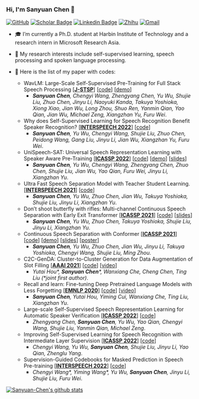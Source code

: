 ### Hi, I'm Sanyuan Chen 👋

[![GitHub](https://img.shields.io/badge/GitHub-gray?style=flat-square&logo=github&logoColor=white)](https://github.com/Sanyuan-Chen)
[![Scholar Badge](https://img.shields.io/badge/Google-%230288D1?style=flat-square&logo=googlescholar&logoColor=white&link=https://scholar.google.com/citations?user=XrZRIy0AAAAJ)](https://scholar.google.com/citations?user=XrZRIy0AAAAJ)
[![Linkedin Badge](https://img.shields.io/badge/Linkedin-blue?style=flat-square&logo=Linkedin&logoColor=white&link=https://www.linkedin.com/in/sanyuan-chen-08a495167/)](https://www.linkedin.com/in/sanyuan-chen-08a495167/)
[![Zhihu](https://img.shields.io/badge/Zhihu-%230288D1?style=flat-square&logo=zhihu&logoColor=white)](https://www.zhihu.com/people/mypleasure)
[![Gmail](https://img.shields.io/badge/Email-8B89CC?style=flat-square&logo=microsoftoutlook&logoColor=white)](mailto:t-schen@microsoft.com)


- 🎓 I’m currently a Ph.D. student at Harbin Institute of Technology and a research intern in Microsoft Research Asia.
- 🌱 My research interests include self-supervised learning, speech processing and spoken language processing. 
- 📄 Here is the list of my paper with codes:

   - WavLM: Large-Scale Self-Supervised Pre-Training for Full Stack Speech Processing [[**J-STSP**](https://ieeexplore.ieee.org/document/9814838)] [[code](https://aka.ms/wavlm)] [[demo](https://huggingface.co/spaces/microsoft/wavlm-speaker-verification)] 
      - _**Sanyuan Chen**, Chengyi Wang, Zhengyang Chen, Yu Wu, Shujie Liu, Zhuo Chen, Jinyu Li, Naoyuki Kanda, Takuya Yoshioka, Xiong Xiao, Jian Wu, Long Zhou, Shuo Ren, Yanmin Qian, Yao Qian, Jian Wu, Michael Zeng, Xiangzhan Yu, Furu Wei_. 
   - Why does Self-Supervised Learning for Speech Recognition Benefit Speaker Recognition? [[**INTERSPEECH 2022**](https://arxiv.org/pdf/2204.12765)] [[code](https://github.com/microsoft/UniSpeech)] 
      - _**Sanyuan Chen**, Yu Wu, Chengyi Wang, Shujie Liu, Zhuo Chen, Peidong Wang, Gang Liu, Jinyu Li, Jian Wu, Xiangzhan Yu, Furu Wei_. 
   - UniSpeech-SAT: Universal Speech Representation Learning with Speaker Aware Pre-Training [[**ICASSP 2022**](https://arxiv.org/abs/2110.05752)] [[code](https://github.com/microsoft/UniSpeech)] [[demo](https://huggingface.co/spaces/microsoft/unispeech-speaker-verification)] [[slides](https://sigport.org/documents/unispeech-sat-universal-speech-representation-learning-speaker-aware-pre-training-0)] 
      - _**Sanyuan Chen**, Yu Wu, Chengyi Wang, Zhengyang Chen, Zhuo Chen, Shujie Liu, Jian Wu, Yao Qian, Furu Wei, Jinyu Li, Xiangzhan Yu_. 
   - Ultra Fast Speech Separation Model with Teacher Student Learning. [[**INTERSPEECH 2021**](https://www.isca-speech.org/archive/pdfs/interspeech_2021/chen21l_interspeech.pdf)] [[code](https://github.com/Sanyuan-Chen/CSS_with_TSTransformer)] 
      - _**Sanyuan Chen**, Yu Wu, Zhuo Chen, Jian Wu, Takuya Yoshioka, Shujie Liu, Jinyu Li, Xiangzhan Yu_. 
   - Don’t shoot butterfly with rifles: Multi-channel Continuous Speech Separation with Early Exit Transformer [[**ICASSP 2021**](https://ieeexplore.ieee.org/document/9413933)] [[code](https://github.com/Sanyuan-Chen/CSS_with_EETransformer)] [[slides](https://sigport.org/documents/dont-shoot-butterfly-rifles-multi-channel-continuous-speech-separation-early-exit)] 
      - _**Sanyuan Chen**, Yu Wu, Zhuo Chen, Takuya Yoshioka, Shujie Liu, Jinyu Li, Xiangzhan Yu_. 
   - Continuous Speech Separation with Conformer [[**ICASSP 2021**](https://ieeexplore.ieee.org/document/9413423)] [[code](https://github.com/Sanyuan-Chen/CSS_with_Conformer)] [[demo](https://www.youtube.com/watch?v=WRfPBnWc2qQ&t=3s)] [[slides](https://sigport.org/documents/continuous-speech-separation-conformer-0)] [[poster](https://sigport.org/documents/continuous-speech-separation-conformer)]
      - _**Sanyuan Chen**, Yu Wu, Zhuo Chen, Jian Wu, Jinyu Li, Takuya Yoshioka, Chengyi Wang, Shujie Liu, Ming Zhou_. 
   - C2C-GenDA: Cluster-to-Cluster Generation for Data Augmentation of Slot Filling [[**AAAI 2021**](https://www.aaai.org/AAAI21Papers/AAAI-10147.HouY.pdf)] [[code](https://github.com/Sanyuan-Chen/C2C-DA)] [[video](https://slideslive.com/38949311/c2cgenda-clustertocluster-generation-for-data-augmentation-of-slot-filling)]
      - _Yutai Hou*, **Sanyuan Chen***, Wanxiang Che, Cheng Chen, Ting Liu (*joint first author)_. 
   - Recall and learn: Fine-tuning Deep Pretrained Language Models with Less Forgetting [[**EMNLP 2020**](https://aclanthology.org/2020.emnlp-main.634)] [[code](https://github.com/Sanyuan-Chen/RecAdam)] [[video](https://slideslive.com/38938976/recall-and-learn-finetuning-deep-pretrained-language-models-with-less-forgetting)]
      - _**Sanyuan Chen**, Yutai Hou, Yiming Cui, Wanxiang Che, Ting Liu, Xiangzhan Yu_. 
   - Large-scale Self-Supervised Speech Representation Learning for Automatic Speaker Verification [[**ICASSP 2022**](https://ieeexplore.ieee.org/document/9747814)] [[code](https://github.com/microsoft/UniSpeech)] 
      - _Zhengyang Chen, **Sanyuan Chen**, Yu Wu, Yao Qian, Chengyi Wang, Shujie Liu, Yanmin Qian, Michael Zeng_. 
   - Improving Self-Supervised Learning for Speech Recognition with Intermediate Layer Supervision [[**ICASSP 2022**](https://ieeexplore.ieee.org/document/9747022/)] [[code](https://github.com/microsoft/UniSpeech)] 
      - _Chengyi Wang, Yu Wu, **Sanyuan Chen**, Shujie Liu, Jinyu Li, Yao Qian, Zhenglu Yang_.
   - Supervision-Guided Codebooks for Masked Prediction in Speech Pre-training [[**INTERSPEECH 2022**](https://arxiv.org/abs/2206.10125)] [[code](https://github.com/microsoft/UniSpeech)] 
      - _Chengyi Wang*, Yiming Wang*, Yu Wu, **Sanyuan Chen**, Jinyu Li, Shujie Liu, Furu Wei_.

[![Sanyuan-Chen's github stats](https://github-readme-stats.vercel.app/api?username=Sanyuan-Chen)](https://github.com/Sanyuan-Chen/github-readme-stats)


<!--
**Sanyuan-Chen/Sanyuan-Chen** is a ✨ _special_ ✨ repository because its `README.md` (this file) appears on your GitHub profile.

Here are some ideas to get you started:

- 🔭 I’m currently working on ...
- 🌱 I’m currently learning ...
- 👯 I’m looking to collaborate on ...
- 🤔 I’m looking for help with ...
- 💬 Ask me about ...
- 📫 How to reach me: ...
- 😄 Pronouns: ...
- ⚡ Fun fact: ...
- 📭 More about me: 
-->

